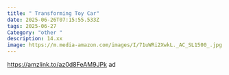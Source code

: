 ```yaml
---
title: " Transforming Toy Car"
date: 2025-06-26T07:15:55.533Z
tags: 2025-06-27
Category: "other "
description: 14.xx
image: https://m.media-amazon.com/images/I/71uWRi2XwkL._AC_SL1500_.jpg
---
```

https://amzlink.to/az0d8FeAM9JPk ad